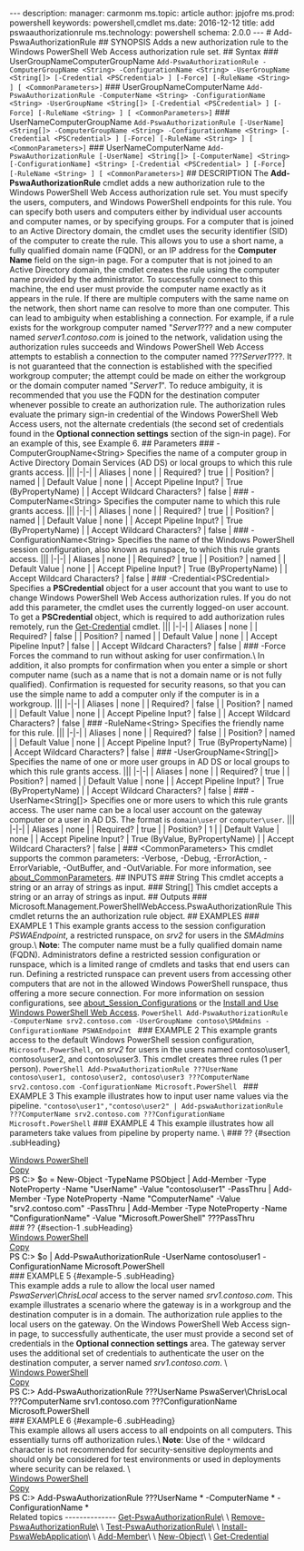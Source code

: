 --- description:   manager:  carmonm ms.topic:  article author:  jpjofre ms.prod:  powershell keywords:  powershell,cmdlet ms.date:  2016-12-12 title:  add pswaauthorizationrule ms.technology:  powershell schema:   2.0.0 ---   #  Add-PswaAuthorizationRule  ##  SYNOPSIS  Adds a new authorization rule to the Windows PowerShell Web Access authorization rule set.  ## Syntax  ###  UserGroupNameComputerGroupName ``` Add-PswaAuthorizationRule -ComputerGroupName <String> -ConfigurationName <String> -UserGroupName <String[]> [-Credential <PSCredential> ] [-Force] [-RuleName <String> ] [ <CommonParameters>] ```  ###  UserGroupNameComputerName ``` Add-PswaAuthorizationRule -ComputerName <String> -ConfigurationName <String> -UserGroupName <String[]> [-Credential <PSCredential> ] [-Force] [-RuleName <String> ] [ <CommonParameters>] ```  ###  UserNameComputerGroupName ``` Add-PswaAuthorizationRule [-UserName] <String[]> -ComputerGroupName <String> -ConfigurationName <String> [-Credential <PSCredential> ] [-Force] [-RuleName <String> ] [ <CommonParameters>] ```  ###  UserNameComputerName ``` Add-PswaAuthorizationRule [-UserName] <String[]> [-ComputerName] <String> [-ConfigurationName] <String> [-Credential <PSCredential> ] [-Force] [-RuleName <String> ] [ <CommonParameters>] ```  ## DESCRIPTION  The **Add-PswaAuthorizationRule** cmdlet adds a new authorization rule to the Windows PowerShell Web Access authorization rule set.  You must specify the users, computers, and Windows PowerShell endpoints for this rule. You can specify both users and computers either by individual user accounts and computer names, or by specifying groups.  For a computer that is joined to an Active Directory domain, the cmdlet uses the security identifier (SID) of the computer to create the rule. This allows you to use a short name, a fully qualified domain name (FQDN), or an IP address for the **Computer Name** field on the sign-in page.  For a computer that is not joined to an Active Directory domain, the cmdlet creates the rule using the computer name provided by the administrator. To successfully connect to this machine, the end user must provide the computer name exactly as it appears in the rule.  If there are multiple computers with the same name on the network, then short name can resolve to more than one computer. This can lead to ambiguity when establishing a connection. For example, if a rule exists for the workgroup computer named "*Server1*??? and a new computer named *server1.contoso.com* is joined to the network, validation using the authorization rules succeeds and Windows PowerShell Web Access attempts to establish a connection to the computer named ???*Server1*???. It is not guaranteed that the connection is established with the specified workgroup computer; the attempt could be made on either the workgroup or the domain computer named "*Server1*". To reduce ambiguity, it is recommended that you use the FQDN for the destination computer whenever possible to create an authorization rule.  The authorization rules evaluate the primary sign-in credential of the Windows PowerShell Web Access users, not the alternate credentials (the second set of credentials found in the **Optional connection settings** section of the sign-in page). For an example of this, see Example 6.  ## Parameters  ### -ComputerGroupName&lt;String&gt;  Specifies the name of a computer group in Active Directory Domain Services (AD DS) or local groups to which this rule grants access.  |||   |-|-| | Aliases                              | none                                 | | Required?                            | true                                 | | Position?                            | named                                | | Default Value                        | none                                 | | Accept Pipeline Input?               | True (ByPropertyName)                | | Accept Wildcard Characters?          | false                                |  ### -ComputerName&lt;String&gt;  Specifies the computer name to which this rule grants access.  |||   |-|-| | Aliases                              | none                                 | | Required?                            | true                                 | | Position?                            | named                                | | Default Value                        | none                                 | | Accept Pipeline Input?               | True (ByPropertyName)                | | Accept Wildcard Characters?          | false                                |  ### -ConfigurationName&lt;String&gt;  Specifies the name of the Windows PowerShell session configuration, also known as runspace, to which this rule grants access.  |||   |-|-| | Aliases                              | none                                 | | Required?                            | true                                 | | Position?                            | named                                | | Default Value                        | none                                 | | Accept Pipeline Input?               | True (ByPropertyName)                | | Accept Wildcard Characters?          | false                                |  ### -Credential&lt;PSCredential&gt;  Specifies a **PSCredential** object for a user account that you want to use to change Windows PowerShell Web Access authorization rules. If you do not add this parameter, the cmdlet uses the currently logged-on user account. To get a **PSCredential** object, which is required to add authorization rules remotely, run the [Get-Credential](https://msdn.microsoft.com/powershell/reference/5.1/microsoft.powershell.security/Get-Credential) cmdlet.  |||   |-|-| | Aliases                              | none                                 | | Required?                            | false                                | | Position?                            | named                                | | Default Value                        | none                                 | | Accept Pipeline Input?               | false                                | | Accept Wildcard Characters?          | false                                |  ### -Force  Forces the command to run without asking for user confirmation.\ In addition, it also prompts for confirmation when you enter a simple or short computer name (such as a name that is not a domain name or is not fully qualified). Confirmation is requested for security reasons, so that you can use the simple name to add a computer only if the computer is in a workgroup.  |||   |-|-| | Aliases                              | none                                 | | Required?                            | false                                | | Position?                            | named                                | | Default Value                        | none                                 | | Accept Pipeline Input?               | false                                | | Accept Wildcard Characters?          | false                                |  ### -RuleName&lt;String&gt;  Specifies the friendly name for this rule.  |||   |-|-| | Aliases                              | none                                 | | Required?                            | false                                | | Position?                            | named                                | | Default Value                        | none                                 | | Accept Pipeline Input?               | True (ByPropertyName)                | | Accept Wildcard Characters?          | false                                |  ### -UserGroupName&lt;String\[\]&gt;  Specifies the name of one or more user groups in AD DS or local groups to which this rule grants access.  |||   |-|-| | Aliases                              | none                                 | | Required?                            | true                                 | | Position?                            | named                                | | Default Value                        | none                                 | | Accept Pipeline Input?               | True (ByPropertyName)                | | Accept Wildcard Characters?          | false                                |  ### -UserName&lt;String\[\]&gt;  Specifies one or more users to which this rule grants access. The user name can be a local user account on the gateway computer or a user in AD DS. The format is `domain\user` or `computer\user`.  |||   |-|-| | Aliases                              | none                                 | | Required?                            | true                                 | | Position?                            | 1                                    | | Default Value                        | none                                 | | Accept Pipeline Input?               | True (ByValue, ByPropertyName)       | | Accept Wildcard Characters?          | false                                |  ### &lt;CommonParameters&gt;  This cmdlet supports the common parameters: -Verbose, -Debug, -ErrorAction, -ErrorVariable, -OutBuffer, and -OutVariable. For more information, see [about_CommonParameters](https://msdn.microsoft.com/en-us/powershell/reference/5.1/microsoft.powershell.core/about/about_commonparameters).  ## INPUTS  ###  String  This cmdlet accepts a string or an array of strings as input.  ###  String\[\]  This cmdlet accepts a string or an array of strings as input.  ##  Outputs  ###   Microsoft.Management.PowerShellWebAccess.PswaAuthorizationRule  This cmdlet returns the an authorization rule object.  ## EXAMPLES  ### EXAMPLE 1  This example grants access to the session configuration *PSWAEndpoint*, a restricted runspace, on *srv2* for users in the *SMAdmins* group.\ **Note**: The computer name must be a fully qualified domain name (FQDN). Administrators define a restricted session configuration or runspace, which is a limited range of cmdlets and tasks that end users can run. Defining a restricted runspace can prevent users from accessing other computers that are not in the allowed Windows PowerShell runspace, thus offering a more secure connection. For more information on session configurations, see [about_Session_Configurations](https://msdn.microsoft.com/en-us/powershell/reference/5.1/microsoft.powershell.core/about/about_session_configurations) or the [Install and Use Windows PowerShell Web Access](../install-and-use-windows-powershell-web-access.md).  ```PowerShell Add-PswaAuthorizationRule -ComputerName srv2.contoso.com -UserGroupName contoso\SMAdmins -ConfigurationName PSWAEndpoint ```  ### EXAMPLE 2  This example grants access to the default Windows PowerShell session configuration, `Microsoft.PowerShell`, on *srv2* for users in the users named contoso\\user1, contoso\\user2, and contoso\\user3. This cmdlet creates three rules (1 per person).  ```PowerShell Add-PswaAuthorizationRule ???UserName contoso\user1, contoso\user2, contoso\user3 ???ComputerName srv2.contoso.com -ConfigurationName Microsoft.PowerShell ```  ### EXAMPLE 3  This example illustrates how to input user name values via the pipeline.  ``` "contoso\user1","contoso\user2" | Add-pswaAuthorizationRule ???ComputerName srv2.contoso.com ???ConfigurationName Microsoft.PowerShell ```  ### EXAMPLE 4  This example illustrates how all parameters take values from pipeline by property name.  \ ### ?? {#section .subHeading}  <div class="subSection">  <div id="code-snippet-5" class="codeSnippetContainer" xmlns="">  <div class="codeSnippetContainerTabs">  <div class="codeSnippetContainerTabSingle" dir="ltr">  [Windows PowerShell]()  </div>  </div>  <div class="codeSnippetContainerCodeContainer">  <div class="codeSnippetToolBar">  <div class="codeSnippetToolBarText">  [Copy](javascript:if%20(window.epx.codeSnippet)window.epx.codeSnippet.copyCode('CodeSnippetContainerCode_b61200ba-32cd-4df3-80be-7d5cf0ff709f'); "Copy to clipboard.")  </div>  </div>  <div id="CodeSnippetContainerCode_b61200ba-32cd-4df3-80be-7d5cf0ff709f" class="codeSnippetContainerCode" dir="ltr">  <div style="color:Black;">      PS C:\> $o = New-Object -TypeName PSObject | Add-Member -Type NoteProperty -Name "UserName" -Value "contoso\user1" -PassThru | Add-Member -Type NoteProperty -Name "ComputerName" -Value "srv2.contoso.com" -PassThru | Add-Member -Type NoteProperty -Name "ConfigurationName" -Value "Microsoft.PowerShell" ???PassThru  </div>  </div>  </div>  </div>  </div>  ### ?? {#section-1 .subHeading}  <div class="subSection">  <div id="code-snippet-6" class="codeSnippetContainer" xmlns="">  <div class="codeSnippetContainerTabs">  <div class="codeSnippetContainerTabSingle" dir="ltr">  [Windows PowerShell]()  </div>  </div>  <div class="codeSnippetContainerCodeContainer">  <div class="codeSnippetToolBar">  <div class="codeSnippetToolBarText">  [Copy](javascript:if%20(window.epx.codeSnippet)window.epx.codeSnippet.copyCode('CodeSnippetContainerCode_c76e1b6c-cb67-4223-a7d0-54ec6b63bbcb'); "Copy to clipboard.")  </div>  </div>  <div id="CodeSnippetContainerCode_c76e1b6c-cb67-4223-a7d0-54ec6b63bbcb" class="codeSnippetContainerCode" dir="ltr">  <div style="color:Black;">      PS C:\> $o | Add-PswaAuthorizationRule -UserName contoso\user1 -ConfigurationName Microsoft.PowerShell  </div>  </div>  </div>  </div>  </div>  </div>  ### EXAMPLE 5 {#example-5 .subHeading}  <div class="subSection">  This example adds a rule to allow the local user named *PswaServer\\ChrisLocal* access to the server named *srv1.contoso.com*.  This example illustrates a scenario where the gateway is in a workgroup and the destination computer is in a domain. The authorization rule applies to the local users on the gateway. On the Windows PowerShell Web Access sign-in page, to successfully authenticate, the user must provide a second set of credentials in the **Optional connection settings** area. The gateway server uses the additional set of credentials to authenticate the user on the destination computer, a server named *srv1.contoso.com*.  \ <div id="code-snippet-7" class="codeSnippetContainer" xmlns="">  <div class="codeSnippetContainerTabs">  <div class="codeSnippetContainerTabSingle" dir="ltr">  [Windows PowerShell]()  </div>  </div>  <div class="codeSnippetContainerCodeContainer">  <div class="codeSnippetToolBar">  <div class="codeSnippetToolBarText">  [Copy](javascript:if%20(window.epx.codeSnippet)window.epx.codeSnippet.copyCode('CodeSnippetContainerCode_7572cdeb-8835-49ed-9d8e-d3318eb639d3'); "Copy to clipboard.")  </div>  </div>  <div id="CodeSnippetContainerCode_7572cdeb-8835-49ed-9d8e-d3318eb639d3" class="codeSnippetContainerCode" dir="ltr">  <div style="color:Black;">      PS C:\> Add-PswaAuthorizationRule ???UserName PswaServer\ChrisLocal ???ComputerName srv1.contoso.com ???ConfigurationName Microsoft.PowerShell  </div>  </div>  </div>  </div>  </div>  ### EXAMPLE 6 {#example-6 .subHeading}  <div class="subSection">  This example allows all users access to all endpoints on all computers. This essentially turns off authorization rules.\ **Note**: Use of the `*` wildcard character is not recommended for security-sensitive deployments and should only be considered for test environments or used in deployments where security can be relaxed.  \ <div id="code-snippet-8" class="codeSnippetContainer" xmlns="">  <div class="codeSnippetContainerTabs">  <div class="codeSnippetContainerTabSingle" dir="ltr">  [Windows PowerShell]()  </div>  </div>  <div class="codeSnippetContainerCodeContainer">  <div class="codeSnippetToolBar">  <div class="codeSnippetToolBarText">  [Copy](javascript:if%20(window.epx.codeSnippet)window.epx.codeSnippet.copyCode('CodeSnippetContainerCode_9fb751ca-1e50-4411-a9a9-3343fe888076'); "Copy to clipboard.")  </div>  </div>  <div id="CodeSnippetContainerCode_9fb751ca-1e50-4411-a9a9-3343fe888076" class="codeSnippetContainerCode" dir="ltr">  <div style="color:Black;">      PS C:\> Add-PswaAuthorizationRule ???UserName * -ComputerName * -ConfigurationName *  </div>  </div>  </div>  </div>  </div>  </div>  Related topics  --------------   [Get-PswaAuthorizationRule](https://technet.microsoft.com/en-us/library/jj592891(v=wps.630).aspx)\ \ [Remove-PswaAuthorizationRule](https://technet.microsoft.com/en-us/library/jj592893(v=wps.630).aspx)\ \ [Test-PswaAuthorizationRule](https://technet.microsoft.com/en-us/library/jj592892(v=wps.630).aspx)\ \ [Install-PswaWebApplication](https://technet.microsoft.com/en-us/library/jj592894(v=wps.630).aspx)\ \ [Add-Member](http://go.microsoft.com/fwlink/p/?LinkId=113280)\ \ [New-Object](http://go.microsoft.com/fwlink/p/?LinkId=113355)\ \ [Get-Credential](http://go.microsoft.com/fwlink/?LinkID=293936)
